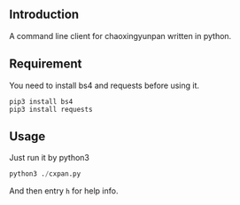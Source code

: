 ## Introduction
A command line client for chaoxingyunpan written in python.

## Requirement
You need to install bs4 and requests before using it.
```
pip3 install bs4
pip3 install requests
```

## Usage
Just run it by python3
```python
python3 ./cxpan.py
```
And then entry `h` for help info.